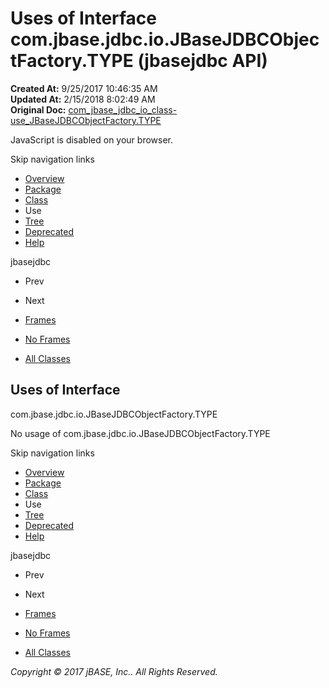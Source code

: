 # Uses of Interface com.jbase.jdbc.io.JBaseJDBCObjectFactory.TYPE (jbasejdbc   API)

**Created At:** 9/25/2017 10:46:35 AM  
**Updated At:** 2/15/2018 8:02:49 AM  
**Original Doc:** [com_jbase_jdbc_io_class-use_JBaseJDBCObjectFactory.TYPE](https://docs.jbase.com/39235-class-use/com_jbase_jdbc_io_class-use_JBaseJDBCObjectFactory.TYPE)  

<!--<br>    try {<br>        if (location.href.indexOf('is-external=true') == -1) {<br>            parent.document.title="Uses of Interface com.jbase.jdbc.io.JBaseJDBCObjectFactory.TYPE (jbasejdbc   API)";<br>        }<br>    }<br>    catch(err) {<br>    }<br>//-->
JavaScript is disabled on your browser.

Skip navigation links

- [Overview](../../../../../overview-summary.html)
- [Package](/39232-io/com_jbase_jdbc_io_package-summary)
- [Class](/39232-io/com_jbase_jdbc_io_JBaseJDBCObjectFactory.TYPE "interface in com.jbase.jdbc.io")
- Use
- [Tree](/39232-io/com_jbase_jdbc_io_package-tree)
- [Deprecated](../../../../../deprecated-list.html)
- [Help](../../../../../help-doc.html)


jbasejdbc <br>

- Prev
- Next


- [Frames](../../../../../index.html?com/jbase/jdbc/io/class-use//39235-class-use/com_jbase_jdbc_io_class-use_JBaseJDBCObjectFactory.TYPE)
- [No Frames](/39235-class-use/com_jbase_jdbc_io_class-use_JBaseJDBCObjectFactory.TYPE)


- [All Classes](../../../../../allclasses-noframe.html)


<!--<br>  allClassesLink = document.getElementById("allclasses\_navbar\_top");<br>  if(window==top) {<br>    allClassesLink.style.display = "block";<br>  }<br>  else {<br>    allClassesLink.style.display = "none";<br>  }<br>  //-->

## Uses of Interface
com.jbase.jdbc.io.JBaseJDBCObjectFactory.TYPE

No usage of com.jbase.jdbc.io.JBaseJDBCObjectFactory.TYPE

Skip navigation links

- [Overview](../../../../../overview-summary.html)
- [Package](/39232-io/com_jbase_jdbc_io_package-summary)
- [Class](/39232-io/com_jbase_jdbc_io_JBaseJDBCObjectFactory.TYPE "interface in com.jbase.jdbc.io")
- Use
- [Tree](/39232-io/com_jbase_jdbc_io_package-tree)
- [Deprecated](../../../../../deprecated-list.html)
- [Help](../../../../../help-doc.html)


jbasejdbc <br>

- Prev
- Next


- [Frames](../../../../../index.html?com/jbase/jdbc/io/class-use//39235-class-use/com_jbase_jdbc_io_class-use_JBaseJDBCObjectFactory.TYPE)
- [No Frames](/39235-class-use/com_jbase_jdbc_io_class-use_JBaseJDBCObjectFactory.TYPE)


- [All Classes](../../../../../allclasses-noframe.html)


<!--<br>  allClassesLink = document.getElementById("allclasses\_navbar\_bottom");<br>  if(window==top) {<br>    allClassesLink.style.display = "block";<br>  }<br>  else {<br>    allClassesLink.style.display = "none";<br>  }<br>  //-->

*Copyright © 2017 jBASE, Inc.. All Rights Reserved.*
